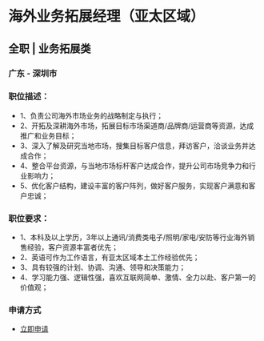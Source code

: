 
# 海外业务拓展经理（亚太区域）
## 全职  |  业务拓展类
### 广东 - 深圳市

### 职位描述：
- 1、负责公司海外市场业务的战略制定与执行；
- 2、开拓及深耕海外市场，拓展目标市场渠道商/品牌商/运营商等资源，达成推广和业务目标；
- 3、深入了解及研究当地市场，搜集目标客户信息，拜访客户，洽谈业务并达成合作；
- 4、整合平台资源，与当地市场标杆客户达成合作，提升公司市场竞争力和行业影响力；
- 5、优化客户结构，建设丰富的客户阵列，做好客户服务，实现客户满意和客户忠诚；

### 职位要求：
- 1、本科及以上学历，3年以上通讯/消费类电子/照明/家电/安防等行业海外销售经验，客户资源丰富者优先；
- 2、英语可作为工作语言，有亚太区域本土工作经验优先；
- 3、具有较强的计划、协调、沟通、领导和决策能力；
- 4、学习能力强、逻辑性强，喜欢互联网简单、激情、全力以赴、客户第一的价值观；
### 申请方式
- <a href="mailto:hr@tuya.com" title=yourName-海外业务拓展经理（亚太区域）>立即申请</a>